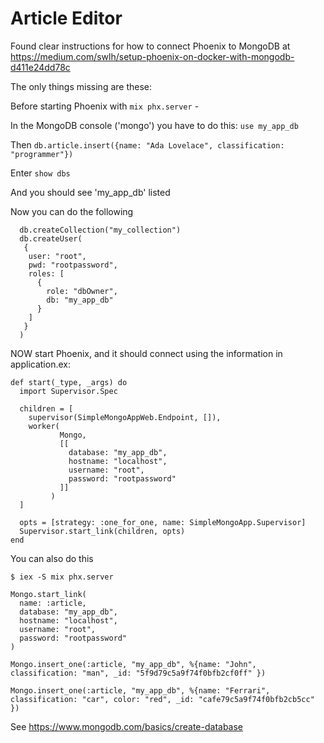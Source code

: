 # Article Editor

Found clear instructions for how to connect Phoenix to MongoDB at https://medium.com/swlh/setup-phoenix-on-docker-with-mongodb-d411e24dd78c

The only things missing are these:

Before starting Phoenix with `mix phx.server` -

In the MongoDB console ('mongo') you have to do this:
   `use my_app_db`

Then
   `db.article.insert({name: "Ada Lovelace", classification: "programmer"})`

Enter
   `show dbs`

And you should see 'my_app_db' listed

Now you can do the following
```
  db.createCollection("my_collection")
  db.createUser(
   {
    user: "root",
    pwd: "rootpassword",
    roles: [
      {
        role: "dbOwner",
        db: "my_app_db"
      }
    ]
   }
  )
```

NOW start Phoenix, and it should connect using the information in application.ex:
```
def start(_type, _args) do
  import Supervisor.Spec

  children = [
    supervisor(SimpleMongoAppWeb.Endpoint, []),
    worker(
           Mongo,
           [[
             database: "my_app_db",
             hostname: "localhost",
             username: "root",
             password: "rootpassword"
           ]]
         )
  ]

  opts = [strategy: :one_for_one, name: SimpleMongoApp.Supervisor]
  Supervisor.start_link(children, opts)
end
```

You can also do this    

`$ iex -S mix phx.server`

```
Mongo.start_link(
  name: :article,
  database: "my_app_db",
  hostname: "localhost",
  username: "root",
  password: "rootpassword"
)
```

` Mongo.insert_one(:article, "my_app_db", %{name: "John", classification: "man", _id: "5f9d79c5a9f74f0bfb2cf0ff" }) `

` Mongo.insert_one(:article, "my_app_db", %{name: "Ferrari", classification: "car", color: "red", _id: "cafe79c5a9f74f0bfb2cb5cc" }) `


See https://www.mongodb.com/basics/create-database
